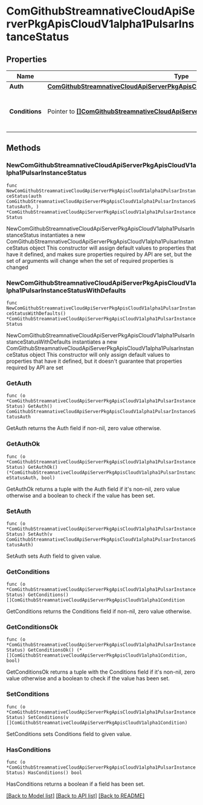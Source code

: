 # ComGithubStreamnativeCloudApiServerPkgApisCloudV1alpha1PulsarInstanceStatus

## Properties

Name | Type | Description | Notes
------------ | ------------- | ------------- | -------------
**Auth** | [**ComGithubStreamnativeCloudApiServerPkgApisCloudV1alpha1PulsarInstanceStatusAuth**](ComGithubStreamnativeCloudApiServerPkgApisCloudV1alpha1PulsarInstanceStatusAuth.md) |  | 
**Conditions** | Pointer to [**[]ComGithubStreamnativeCloudApiServerPkgApisCloudV1alpha1Condition**](ComGithubStreamnativeCloudApiServerPkgApisCloudV1alpha1Condition.md) | Conditions is an array of current observed conditions. | [optional] 

## Methods

### NewComGithubStreamnativeCloudApiServerPkgApisCloudV1alpha1PulsarInstanceStatus

`func NewComGithubStreamnativeCloudApiServerPkgApisCloudV1alpha1PulsarInstanceStatus(auth ComGithubStreamnativeCloudApiServerPkgApisCloudV1alpha1PulsarInstanceStatusAuth, ) *ComGithubStreamnativeCloudApiServerPkgApisCloudV1alpha1PulsarInstanceStatus`

NewComGithubStreamnativeCloudApiServerPkgApisCloudV1alpha1PulsarInstanceStatus instantiates a new ComGithubStreamnativeCloudApiServerPkgApisCloudV1alpha1PulsarInstanceStatus object
This constructor will assign default values to properties that have it defined,
and makes sure properties required by API are set, but the set of arguments
will change when the set of required properties is changed

### NewComGithubStreamnativeCloudApiServerPkgApisCloudV1alpha1PulsarInstanceStatusWithDefaults

`func NewComGithubStreamnativeCloudApiServerPkgApisCloudV1alpha1PulsarInstanceStatusWithDefaults() *ComGithubStreamnativeCloudApiServerPkgApisCloudV1alpha1PulsarInstanceStatus`

NewComGithubStreamnativeCloudApiServerPkgApisCloudV1alpha1PulsarInstanceStatusWithDefaults instantiates a new ComGithubStreamnativeCloudApiServerPkgApisCloudV1alpha1PulsarInstanceStatus object
This constructor will only assign default values to properties that have it defined,
but it doesn't guarantee that properties required by API are set

### GetAuth

`func (o *ComGithubStreamnativeCloudApiServerPkgApisCloudV1alpha1PulsarInstanceStatus) GetAuth() ComGithubStreamnativeCloudApiServerPkgApisCloudV1alpha1PulsarInstanceStatusAuth`

GetAuth returns the Auth field if non-nil, zero value otherwise.

### GetAuthOk

`func (o *ComGithubStreamnativeCloudApiServerPkgApisCloudV1alpha1PulsarInstanceStatus) GetAuthOk() (*ComGithubStreamnativeCloudApiServerPkgApisCloudV1alpha1PulsarInstanceStatusAuth, bool)`

GetAuthOk returns a tuple with the Auth field if it's non-nil, zero value otherwise
and a boolean to check if the value has been set.

### SetAuth

`func (o *ComGithubStreamnativeCloudApiServerPkgApisCloudV1alpha1PulsarInstanceStatus) SetAuth(v ComGithubStreamnativeCloudApiServerPkgApisCloudV1alpha1PulsarInstanceStatusAuth)`

SetAuth sets Auth field to given value.


### GetConditions

`func (o *ComGithubStreamnativeCloudApiServerPkgApisCloudV1alpha1PulsarInstanceStatus) GetConditions() []ComGithubStreamnativeCloudApiServerPkgApisCloudV1alpha1Condition`

GetConditions returns the Conditions field if non-nil, zero value otherwise.

### GetConditionsOk

`func (o *ComGithubStreamnativeCloudApiServerPkgApisCloudV1alpha1PulsarInstanceStatus) GetConditionsOk() (*[]ComGithubStreamnativeCloudApiServerPkgApisCloudV1alpha1Condition, bool)`

GetConditionsOk returns a tuple with the Conditions field if it's non-nil, zero value otherwise
and a boolean to check if the value has been set.

### SetConditions

`func (o *ComGithubStreamnativeCloudApiServerPkgApisCloudV1alpha1PulsarInstanceStatus) SetConditions(v []ComGithubStreamnativeCloudApiServerPkgApisCloudV1alpha1Condition)`

SetConditions sets Conditions field to given value.

### HasConditions

`func (o *ComGithubStreamnativeCloudApiServerPkgApisCloudV1alpha1PulsarInstanceStatus) HasConditions() bool`

HasConditions returns a boolean if a field has been set.


[[Back to Model list]](../README.md#documentation-for-models) [[Back to API list]](../README.md#documentation-for-api-endpoints) [[Back to README]](../README.md)



